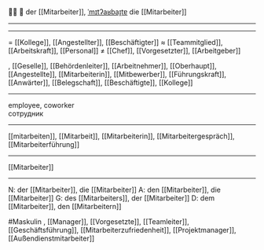 🧑‍💼 🔵 der [[Mitarbeiter]], [ˈmɪtʔaʁbaɪ̯tɐ](https://youglish.com/pronounce/Mitarbeiter/german)
die [[Mitarbeiter]]

---


---
= [[Kollege]], [[Angestellter]], [[Beschäftigter]]
≈ [[Teammitglied]], [[Arbeitskraft]], [[Personal]]
≠ [[Chef]], [[Vorgesetzter]], [[Arbeitgeber]]

, [[Geselle]], [[Behördenleiter]], [[Arbeitnehmer]], [[Oberhaupt]], [[Angestellte]], [[Mitarbeiterin]], [[Mitbewerber]], [[Führungskraft]], [[Anwärter]], [[Belegschaft]], [[Beschäftigte]], [[Kollege]]

---
employee, coworker  
сотрудник

---
[[mitarbeiten]], [[Mitarbeit]], [[Mitarbeiterin]], [[Mitarbeitergespräch]], [[Mitarbeiterführung]]

---
[[Mitarbeiter]]


---
N: der [[Mitarbeiter]], die [[Mitarbeiter]]
A: den [[Mitarbeiter]], die [[Mitarbeiter]]
G: des [[Mitarbeiters]], der [[Mitarbeiter]]
D: dem [[Mitarbeiter]], den [[Mitarbeitern]]

#Maskulin 
, [[Manager]], [[Vorgesetzte]], [[Teamleiter]], [[Geschäftsführung]], [[Mitarbeiterzufriedenheit]], [[Projektmanager]], [[Außendienstmitarbeiter]]